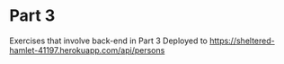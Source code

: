# Part 3 
Exercises that involve back-end in Part 3
Deployed to https://sheltered-hamlet-41197.herokuapp.com/api/persons
